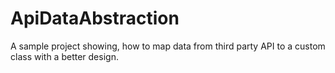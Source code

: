 # ApiDataAbstraction
A sample project showing, how to map data from third party API to a custom class with a better design. 

